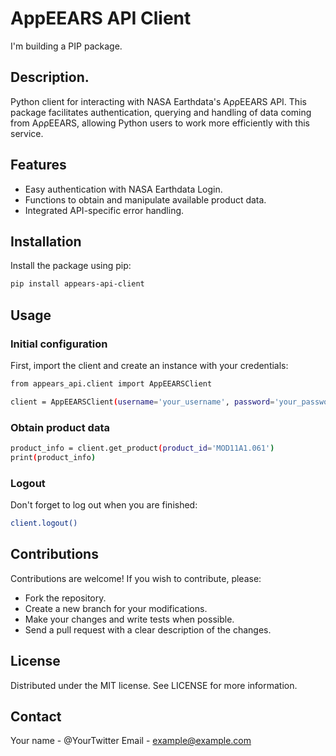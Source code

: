 # AppEEARS API Client
I'm building a PIP package.

## Description.
 Python client for interacting with NASA Earthdata's AρρEEARS API. This package facilitates authentication, querying and handling of data coming from AρρEEARS, allowing Python users to work more efficiently with this service.

## Features
- Easy authentication with NASA Earthdata Login.
- Functions to obtain and manipulate available product data.
- Integrated API-specific error handling.

## Installation

Install the package using pip:

```bash
pip install appears-api-client
```

## Usage
### Initial configuration
First, import the client and create an instance with your credentials:

```bash
from appears_api.client import AppEEARSClient

client = AppEEARSClient(username='your_username', password='your_password')
```

### Obtain product data

```bash
product_info = client.get_product(product_id='MOD11A1.061')
print(product_info)
```

### Logout
Don't forget to log out when you are finished:

```bash
client.logout()
```

## Contributions
Contributions are welcome! If you wish to contribute, please:

- Fork the repository.
- Create a new branch for your modifications.
- Make your changes and write tests when possible.
- Send a pull request with a clear description of the changes.

## License
Distributed under the MIT license. See LICENSE for more information.

## Contact
Your name - @YourTwitter
Email - example@example.com
